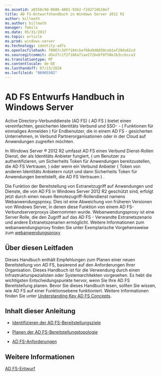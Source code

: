 ```yaml
---
ms.assetid: a8558c9d-0606-4881-93b2-f2d2716b18e7
title: AD FS-Entwurfshandbuch in Windows Server 2012 R2
author: billmath
ms.author: billmath
manager: femila
ms.date: 05/31/2017
ms.topic: article
ms.prod: windows-server
ms.technology: identity-adfs
ms.openlocfilehash: f0867c3dff104cbaf68a9d6850ceb1af20da62cd
ms.sourcegitcommit: d5e27c1f2f168a71ae272bebf8f50e1b3ccbcca3
ms.translationtype: MT
ms.contentlocale: de-DE
ms.lasthandoff: 07/23/2020
ms.locfileid: "86965502"
---
```

# <a name="ad-fs-design-guide-in-windows-server"></a>AD FS Entwurfs Handbuch in Windows Server 

Active Directory-Verbunddienste (AD FS) \( AD FS \) bietet einen vereinfachten, gesicherten Identitäts Verbund und SSO- \- \( Funktionen für einmaliges Anmelden \) für Endbenutzer, die in einem AD FS \- gesicherten Unternehmen, in Verbund Partnerorganisationen oder in der Cloud auf Anwendungen zugreifen möchten.  
  
In Windows Server &reg; 2012 R2 umfasst AD FS einen Verbund Dienst-Rollen Dienst, der als Identitäts Anbieter fungiert, \( um Benutzer zu authentifizieren, um Sicherheits Token für Anwendungen bereitzustellen, die AD FS Vertrauen, \) oder wenn ein Verbund Anbieter \( Token von anderen Identitäts Anbietern nutzt und dann Sicherheits Token für Anwendungen bereitstellt, die AD FS Vertrauen \) .  
  
Die Funktion der Bereitstellung von Extranetzugriff auf Anwendungen und Dienste, die von AD FS in Windows Server 2012 R2 geschützt sind, erfolgt jetzt durch einen neuen Remotezugriff-Rollendienst namens Webanwendungsproxy. Dies ist eine Abweichung von früheren Versionen von Windows Server, in denen diese Funktion von einem AD FS-Verbundserverproxys übernommen wurde. Webanwendungsproxy ist eine Server Rolle, die den Zugriff auf das AD FS \- Verwandte Extranetszenario und andere Extranetszenarien ermöglicht. Weitere Informationen zum webanwendungsproxy finden Sie unter Exemplarische Vorgehensweise zum [webanwendungsproxy](/previous-versions/windows/it-pro/windows-server-2012-R2-and-2012/dn280944(v=ws.11))  
  
## <a name="about-this-guide"></a>Über diesen Leitfaden  
Dieses Handbuch enthält Empfehlungen zum Planen einer neuen Bereitstellung von AD FS, basierend auf den Anforderungen Ihrer Organisation. Dieses Handbuch ist für die Verwendung durch einen Infrastrukturspezialisten oder Systemarchitekten vorgesehen. Es hebt die wichtigsten Entscheidungspunkte hervor, wenn Sie Ihre AD FS Bereitstellung planen. Bevor Sie dieses Handbuch lesen, sollten Sie wissen, wie AD FS auf einer Funktionsebene funktioniert. Weitere Informationen finden Sie unter [Understanding Key AD FS Concepts](../../ad-fs/technical-reference/Understanding-Key-AD-FS-Concepts.md).  
  
## <a name="in-this-guide"></a>Inhalt dieser Anleitung  
  
-   [Identifizieren der AD FS-Bereitstellungsziele](Identify-Your-AD-FS-Deployment-Goals.md)  
  
-   [Planen der AD FS-Bereitstellungstopologie](Plan-Your-AD-FS-Deployment-Topology.md)  
  
-   [AD FS-Anforderungen](AD-FS-Requirements.md)  
  
  
## <a name="see-also"></a>Weitere Informationen  
[AD FS-Entwurf](../../ad-fs/AD-FS-Design.md)  
  
